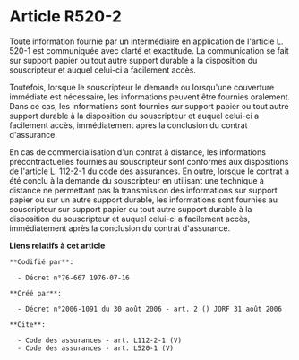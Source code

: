 # Article R520-2

Toute information fournie par un intermédiaire en application de l'article L. 520-1 est communiquée avec clarté et
exactitude. La communication se fait sur support papier ou tout autre support durable à la disposition du souscripteur et
auquel celui-ci a facilement accès. 

Toutefois, lorsque le souscripteur le demande ou lorsqu'une couverture immédiate est nécessaire, les informations peuvent
être fournies oralement. Dans ce cas, les informations sont fournies sur support papier ou tout autre support durable à la
disposition du souscripteur et auquel celui-ci a facilement accès, immédiatement après la conclusion du contrat d'assurance. 

En cas de commercialisation d'un contrat à distance, les informations précontractuelles fournies au souscripteur sont
conformes aux dispositions de l'article L. 112-2-1 du code des assurances. En outre, lorsque le contrat a été conclu à la
demande du souscripteur en utilisant une technique à distance ne permettant pas la transmission des informations sur support
papier ou sur un autre support durable, les informations sont fournies au souscripteur sur support papier ou tout autre
support durable à la disposition du souscripteur et auquel celui-ci a facilement accès, immédiatement après la conclusion du
contrat d'assurance.

**Liens relatifs à cet article**

	**Codifié par**:

	  - Décret n°76-667 1976-07-16

	**Créé par**:

	  - Décret n°2006-1091 du 30 août 2006 - art. 2 () JORF 31 août 2006

	**Cite**:

	  - Code des assurances - art. L112-2-1 (V)
	  - Code des assurances - art. L520-1 (V)
